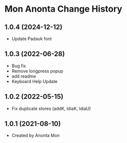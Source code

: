 Mon Anonta Change History
====================

1.0.4 (2024-12-12)
------------------
* Update Padauk font

1.0.3 (2022-06-28)
-----------------
* Bug fix
* Remove longpress popup
* add readme
* Keyboard Help Update

1.0.2 (2022-05-15)
------------------
* Fix duplicate stores (addK, ldiaK, ldiaU)

1.0.1 (2021-08-10)
----------------
* Created by Anonta Mon
